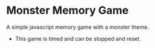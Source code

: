 # Monster Memory Game

A simple javascript memory game with a monster theme.

- This game is timed and can be stopped and reset.
